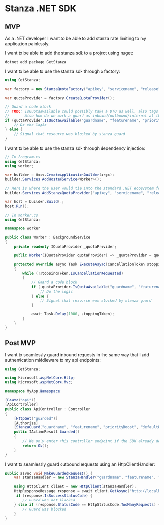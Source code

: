 # Stanza .NET SDK
## MVP
As a .NET developer
I want to be able to add stanza rate limiting to my application painlessly.

I want to be able to add the stanza sdk to a project using nuget:
```
dotnet add package GetStanza
```
I want to be able to use the stanza sdk through a factory:
```cs
using GetStanza;

var factory = new StanzaQuotaFactory("apikey", "servicename", "release", "environment", "hubaddress");

var quotaProvider = factory.CreateQuotaProvider();

// Guard a code block
// TODO: IsQuotaAvailable could possibly take a DTO as well, also tags is a list
//       Also how do we mark a guard as inbound/outbound/internal at the SDK layer?
if (quotaProvider.IsQuotaAvailable("guardname", "featurename", "priorityBoost", "defaultWeight", "tags")) { 
    // Do the logic
} else {
    // Signal that resource was blocked by stanza guard
}
```
I want to be able to use the stanza sdk through dependency injection:
```cs
// In Program.cs
using GetStanza;
using worker;

var builder = Host.CreateApplicationBuilder(args);
builder.Services.AddHostedService<Worker>();

// Here is where the user would tie into the standard .NET ecosystem for managing environment variables, and pass those directly to us
builder.Services.AddStanzaQuotaProvider("apikey", "servicename", "release", "environment", "hubaddress");

var host = builder.Build();
host.Run();

// In Worker.cs
using GetStanza;

namespace worker;

public class Worker : BackgroundService
{
    private readonly IQuotaProvider _quotaProvider;

    public Worker(IQuotaProvider quotaProvider) => _quotaProvider = quotaProvider;

    protected override async Task ExecuteAsync(CancellationToken stoppingToken)
    {
        while (!stoppingToken.IsCancellationRequested)
        {
            // Guard a code block
            if (_quotaProvider.IsQuotaAvailable("guardname", "featurename", "priorityBoost", "defaultWeight", "tags")) { 
                // Do the logic
            } else {
                // Signal that resource was blocked by stanza guard
            }

            await Task.Delay(1000, stoppingToken);
        }
    }
}
```

## Post MVP
I want to seamlessly guard inbound requests in the same way that I add authentication middleware to my api endpoints:
```cs
using GetStanza;

using Microsoft.AspNetCore.Http;
using Microsoft.AspNetCore.Mvc;

namespace MyApp.Namespace

[Route("api")]
[ApiController]
public class ApiController : Controller
{
    [HttpGet("guarded")]
    [Authorize]
    [StanzaGuard("guardname", "featurename", "priorityBoost", "defaultWeight", "tags")]
    public IActionResult Guarded()
    {
        // We only enter this controller endpoint if the SDK already determined we were not blocked on this guard
        return Ok();
    }
}
```
I want to seamlessly guard outbound requests using an HttpClientHandler:
```cs
public async void MakeGuardedRequest() {
    var stanzaHandler = new StanzaHandler("guardname", "featurename", "priorityBoost", "defaultWeight", "tags");

    using HttpClient client = new HttpClient(stanzaHandler);
    HttpResponseMessage response = await client.GetAsync("http://localhost:1234/guarded_resource/");
     if (response.IsSuccessStatusCode) {
        // Guard was not blocked
    } else if (response.StatusCode == HttpStatusCode.TooManyRequests) {
        // Guard was blocked
    }
}
```
